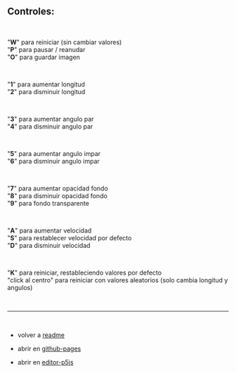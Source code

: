 ## Controles:

<br>

"**W**" para reiniciar (sin cambiar valores)  
"**P**" para pausar / reanudar  
"**O**" para guardar imagen

<br>

"**1**" para aumentar longitud  
"**2**" para disminuir longitud

<br>

"**3**" para aumentar angulo par  
"**4**" para disminuir angulo par

<br>

"**5**" para aumentar angulo impar  
"**6**" para disminuir angulo impar

<br>

"**7**" para aumentar opacidad fondo  
"**8**" para disminuir opacidad fondo  
"**9**" para fondo transparente

<br>

"**A**" para aumentar velocidad  
"**S**" para restablecer velocidad por defecto  
"**D**" para disminuir velocidad

<br>

"**K**" para reiniciar, restableciendo valores por defecto  
"click al centro" para reiniciar con valores aleatorios (solo cambia longitud y angulos)

<br>

***

<br>

* volver a <a href="https://github.com/mj-una/am1-tp1-collatz/blob/main/README.md">readme</a>

* abrir en <a href="https://mj-una.github.io/am1-tp1-collatz/" target="_blank" rel="noopener">github-pages</a>

* abrir en <a href="https://editor.p5js.org/martin_julio/sketches/dw8EZzpSH" target="_blank" rel="noopener">editor-p5js</a>

<br>
